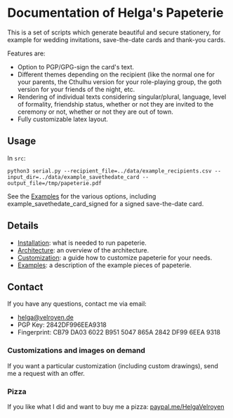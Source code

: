 # Documentation of Helga's Papeterie

This is a set of scripts which generate beautiful and secure stationery, for example for wedding invitations, save-the-date cards and thank-you cards.

Features are:
*  Option to PGP/GPG-sign the card's text.
*  Different themes depending on the recipient (like the normal one for your parents, the Cthulhu version for your role-playing group, the goth version for your friends of the night, etc.
*  Rendering of individual texts considering singular/plural, language, level of formality, friendship status, whether or not they are invited to the ceremony or not, whether or not they are out of town.
*  Fully customizable latex layout.

## Usage

In `src`:

```
python3 serial.py --recipient_file=../data/example_recipients.csv --input_dir=../data/example_savethedate_card --output_file=/tmp/papeterie.pdf
```

See the [Examples](examples.md) for the various options, including example_savethedate_card_signed for a signed save-the-date card.

## Details

*  [Installation](installation.md): what is needed to run papeterie.
*  [Architecture](architecture.md): an overview of the architecture.
*  [Customization](customization.md): a guide how to customize papeterie for your needs.
*  [Examples](examples.md): a description of the example pieces of papeterie.

## Contact

If you have any questions, contact me via email:

*  helga@velroyen.de
*  PGP Key: 2842DF996EEA9318
*  Fingerprint: CB79 DA03 6022 B951 5047  865A 2842 DF99 6EEA 9318

### Customizations and images on demand

If you want a particular customization (including custom drawings), send me a request with an offer.

### Pizza

If you like what I did and want to buy me a pizza: [paypal.me/HelgaVelroyen](http://paypal.me/HelgaVelroyen)

